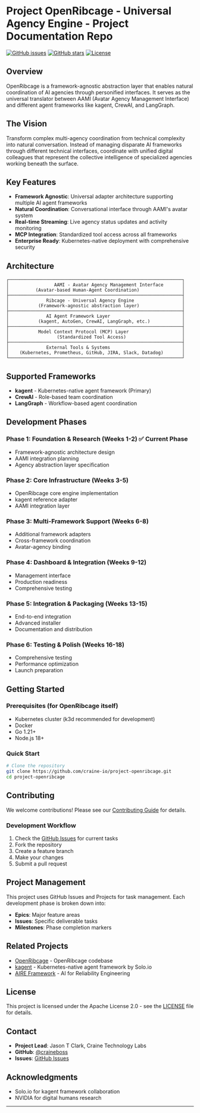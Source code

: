 # Project OpenRibcage - Universal Agency Engine - Project Documentation Repo

[![GitHub issues](https://img.shields.io/github/issues/craine-io/project-openribcage)](https://github.com/craine-io/project-openribcage/issues)
[![GitHub stars](https://img.shields.io/github/stars/craine-io/project-openribcage)](https://github.com/craine-io/project-openribcage/stargazers)
[![License](https://img.shields.io/github/license/craine-io/project-openribcage)](LICENSE)

## Overview

OpenRibcage is a framework-agnostic abstraction layer that enables natural coordination of AI agencies through personified interfaces. It serves as the universal translator between AAMI (Avatar Agency Management Interface) and different agent frameworks like kagent, CrewAI, and LangGraph.

## The Vision

Transform complex multi-agency coordination from technical complexity into natural conversation. Instead of managing disparate AI frameworks through different technical interfaces, coordinate with unified digital colleagues that represent the collective intelligence of specialized agencies working beneath the surface.

## Key Features

- **Framework Agnostic**: Universal adapter architecture supporting multiple AI agent frameworks
- **Natural Coordination**: Conversational interface through AAMI's avatar system
- **Real-time Streaming**: Live agency status updates and activity monitoring
- **MCP Integration**: Standardized tool access across all frameworks
- **Enterprise Ready**: Kubernetes-native deployment with comprehensive security

## Architecture

```
┌─────────────────────────────────────────────────────────────────┐
│                 AAMI - Avatar Agency Management Interface       │
│          (Avatar-based Human-Agent Coordination)                │
├─────────────────────────────────────────────────────────────────┤
│              Ribcage - Universal Agency Engine                  │
│           (Framework-agnostic abstraction layer)                │
├─────────────────────────────────────────────────────────────────┤
│              AI Agent Framework Layer                           │
│           (kagent, AutoGen, CrewAI, LangGraph, etc.)            │
├─────────────────────────────────────────────────────────────────┤
│           Model Context Protocol (MCP) Layer                    │
│                  (Standardized Tool Access)                     │
├─────────────────────────────────────────────────────────────────┤
│              External Tools & Systems                           │
│    (Kubernetes, Prometheus, GitHub, JIRA, Slack, Datadog)       │
└─────────────────────────────────────────────────────────────────┘
```

## Supported Frameworks

- **kagent** - Kubernetes-native agent framework (Primary)
- **CrewAI** - Role-based team coordination
- **LangGraph** - Workflow-based agent coordination

## Development Phases

### Phase 1: Foundation & Research (Weeks 1-2) ✅ Current Phase
- Framework-agnostic architecture design
- AAMI integration planning
- Agency abstraction layer specification

### Phase 2: Core Infrastructure (Weeks 3-5)
- OpenRibcage core engine implementation
- kagent reference adapter
- AAMI integration layer

### Phase 3: Multi-Framework Support (Weeks 6-8)
- Additional framework adapters
- Cross-framework coordination
- Avatar-agency binding

### Phase 4: Dashboard & Integration (Weeks 9-12)
- Management interface
- Production readiness
- Comprehensive testing

### Phase 5: Integration & Packaging (Weeks 13-15)
- End-to-end integration
- Advanced installer
- Documentation and distribution

### Phase 6: Testing & Polish (Weeks 16-18)
- Comprehensive testing
- Performance optimization
- Launch preparation

## Getting Started

### Prerequisites (for OpenRibcage itself)

- Kubernetes cluster (k3d recommended for development)
- Docker
- Go 1.21+
- Node.js 18+

### Quick Start

```bash
# Clone the repository
git clone https://github.com/craine-io/project-openribcage.git
cd project-openribcage
```

## Contributing

We welcome contributions! Please see our [Contributing Guide](CONTRIBUTING.md) for details.

### Development Workflow

1. Check the [GitHub Issues](https://github.com/craineboss/project-openribcage/issues) for current tasks
2. Fork the repository
3. Create a feature branch
4. Make your changes
5. Submit a pull request

## Project Management

This project uses GitHub Issues and Projects for task management. Each development phase is broken down into:

- **Epics**: Major feature areas
- **Issues**: Specific deliverable tasks
- **Milestones**: Phase completion markers

## Related Projects

- [OpenRibcage](https://github.com/craine-io/openribcage) - OpenRibcage codebase
- [kagent](https://kagent.dev/) - Kubernetes-native agent framework by Solo.io
- [AIRE Framework](https://github.com/solo-io/aire) - AI for Reliability Engineering

## License

This project is licensed under the Apache License 2.0 - see the [LICENSE](LICENSE) file for details.

## Contact

- **Project Lead**: Jason T Clark, Craine Technology Labs
- **GitHub**: [@craineboss](https://github.com/craineboss)
- **Issues**: [GitHub Issues](https://github.com/craine-io/project-openribcage/issues)

## Acknowledgments

- Solo.io for kagent framework collaboration
- NVIDIA for digital humans research

---

